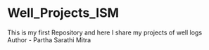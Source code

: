 # Well_Projects_ISM
This is my first Repository and here I share my projects of well logs
<br>
Author - Partha Sarathi Mitra
